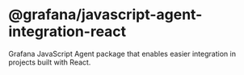 # @grafana/javascript-agent-integration-react

Grafana JavaScript Agent package that enables easier integration in projects built with React.
